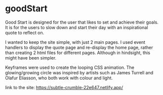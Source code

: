 # goodStart
Good Start is designed for the user that likes to set and achieve their goals. 
It is for the users to slow down and start their day with an inspirational quote to reflect on.

I wanted to keep the site simple, with just 2 main pages. I used event handlers to display the quote page and re-display the home page, rather than creating 2 html files for different pages. Although in hindsight, this might have been simpler. 

Keyframes were used to create the looping CSS animation. The glowing/growing circle was inspired by artists such as James Turrell and Olafur Eliasson, who both work with colour and light.

link to the site:
https://subtle-crumble-22e647.netlify.app/
